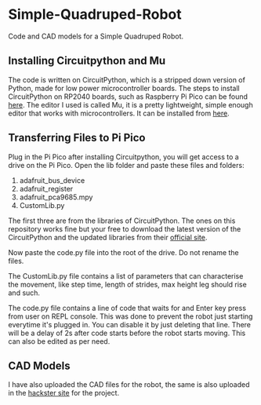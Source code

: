 # Simple-Quadruped-Robot
Code and CAD models for a Simple Quadruped Robot.

## Installing Circuitpython and Mu

The code is written on CircuitPython, which is a stripped down version of Python, made for low power microcontroller boards.
The steps to install CircuitPython on RP2040 boards, such as Raspberry Pi Pico can be found [here](https://learn.adafruit.com/welcome-to-circuitpython/installing-circuitpython).
The editor I used is called Mu, it is a pretty lightweight, simple enough editor that works with microcontrollers. It can be installed from [here](https://codewith.mu/).

## Transferring Files to Pi Pico
Plug in the Pi Pico after installing Circuitpython, you will get access to a drive on the Pi Pico. Open the lib folder and paste these files and folders:

1. adafruit_bus_device
2. adafruit_register
3. adafruit_pca9685.mpy
4. CustomLib.py

The first three are from the libraries of CircuitPython. The ones on this repository works fine but your free to download the latest version of the CircuitPython and the updated libraries from their [official site](https://circuitpython.org/).

Now paste the code.py file into the root of the drive. Do not rename the files.

The CustomLib.py file contains a list of parameters that can characterise the movement, like step time, length of strides, max height leg should rise and such.

The code.py file contains a line of code that waits for and Enter key press from user on REPL console. This was done to prevent the robot just starting everytime it's plugged in.
You can disable it by just deleting that line. There will be a delay of 2s after code starts before the robot starts moving. This can also be edited as per need.

## CAD Models

I have also uploaded the CAD files for the robot, the same is also uploaded in the [hackster site](https://www.hackster.io/rbnsmathew/simple-quadruped-robot-ebe1fd) for the project.
